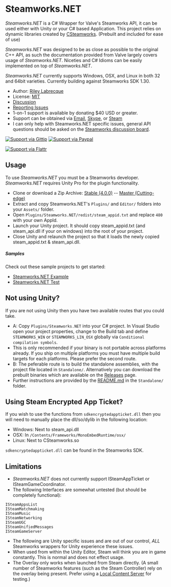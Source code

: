 Steamworks.NET
=======

_Steamworks.NET_ is a C# Wrapper for Valve's Steamworks API, it can be used either with Unity or your C# based Application. This project relies on dynamic libraries created by [CSteamworks](https://github.com/rlabrecque/CSteamworks). (Prebuilt and included for ease of use)

_Steamworks.NET_ was designed to be as close as possible to the original C++ API, as such the documentation provided from Valve largely covers usage of _Steamworks.NET_. 
Niceties and C# Idioms can be easily implemented on top of _Steamworks.NET_.

_Steamworks.NET_ currently supports Windows, OSX, and Linux in both 32 and 64bit varieties. Currently building against Steamworks SDK 1.30.

* Author: [Riley Labrecque](https://github.com/rlabrecque)
* License: [MIT](http://www.opensource.org/licenses/mit-license.php)
* [Discussion](http://steamcommunity.com/groups/steamworks/discussions/0/666827974770212954/)
* [Reporting Issues](https://github.com/rlabrecque/Steamworks.NET/issues)
* 1-on-1 support is available by donating $40 USD or greater.
 * Support can be obtained via [Email](mailto:support@rileylabrecque.com), [Skype](http://rileylabrecque.com/skype), or [Steam](http://steamcommunity.com/id/rlabrecque)
 * I can only help with Steamworks.NET specific issues, general API questions should be asked on the [Steamworks discussion board](http://steamcommunity.com/groups/steamworks/discussions).

[![Support via Gittip](https://rawgithub.com/twolfson/gittip-badge/0.1.0/dist/gittip.png)](https://www.gittip.com/rlabrecque/)
[![Support via Paypal](https://www.paypalobjects.com/en_US/i/btn/btn_donateCC_LG.gif)](https://www.paypal.com/cgi-bin/webscr?cmd=_s-xclick&hosted_button_id=YFZZER8VNXKRC)

[![Support via Flattr](https://api.flattr.com/button/flattr-badge-large.png)](https://flattr.com/submit/auto?user_id=rlabrecque&url=https%3A%2F%2Fgithub.com%2Frlabrecque%2FSteamworks.NET)


Usage
-----

To use _Steamworks.NET_ you must be a Steamworks developer. _Steamworks.NET_ requires Unity Pro for the plugin functionality.

* Clone or download a Zip Archive: [Stable (4.0.0)](https://github.com/rlabrecque/Steamworks.NET/archive/4.0.0.zip) -- [Master (Cutting-edge)](https://github.com/rlabrecque/Steamworks.NET/archive/master.zip)
* Extract and copy Steamworks.NET's `Plugins/` and `Editor/` folders into your `Assets/` folder.
* Open `Plugins/Steamworks.NET/redist/steam_appid.txt` and replace `480` with your own AppId.
* Launch your Unity project. It should copy steam_appid.txt (and steam_api.dll if your on windows) into the root of your project.
* Close Unity and relaunch the project so that it loads the newly copied steam_appid.txt & steam_api.dll.

##### Samples
Check out these sample projects to get started:
* [Steamworks.NET Example](https://github.com/rlabrecque/Steamworks.NET-Example)
* [Steamworks.NET Test](https://github.com/rlabrecque/Steamworks.NET-Test)

Not using Unity?
----------------

If you are not using Unity then you have two available routes that you could take.
* A: Copy `Plugins/Steamworks.NET` into your C# project. In Visual Studio open your project properties, change to the Build tab and define `STEAMWORKS_WIN` or `STEAMWORKS_LIN_OSX` globally via `Conditional compilation symbols`.
 * This is only recommended if your binary is not portable across platforms already. If you ship on multiple platforms you must have multiple build targets for each platforms. Please prefer the second route.
* B: The peferable route is to build the standalone assemblies, with the project file located in `Standalone/`. Alternatively you can download the prebuilt binaries which are available on the [Releases](https://github.com/rlabrecque/Steamworks.NET/releases) page.
 * Further instructions are provided by the [README.md](https://github.com/rlabrecque/Steamworks.NET/blob/master/Standalone/README.md) in the `Standalone/` folder.

Using Steam Encrypted App Ticket?
---------------------------------

If you wish to use the functions from `sdkencryptedappticket.dll` then you will need to manually place the dll/so/dylib in the following location:
* Windows: Next to steam_api.dll
* OSX: In `/Contents/Frameworks/MonoEmbedRuntime/osx/`
* Linux: Next to CSteamworks.so

`sdkencryptedappticket.dll` can be found in the Steamworks SDK.

Limitations
-----------

* _Steamworks.NET_ does not currently support ISteamAppTicket or ISteamGameCoordinator.
* The following Interfaces are somewhat untested (but should be completely functional):
```
ISteamAppsList
ISteamMatchmaking
ISteamMusic
ISteamNetworking
ISteamUGC
ISteamUnifiedMessages
ISteamGameServer
```

* The following are Unity specific issues and are out of our control, *ALL* Steamworks wrappers for Unity experience these issues.
 * When used from within the Unity Editor, Steam will think you are in game constantly. This is normal and does not effect usage.
 * The Overlay only works when launched from Steam directly. (A small number of Steamworks features (such as the Steam Controller) rely on the overlay being present. Prefer using a [Local Content Server](https://partner.steamgames.com/documentation/steampipeLCS) for testing.)
